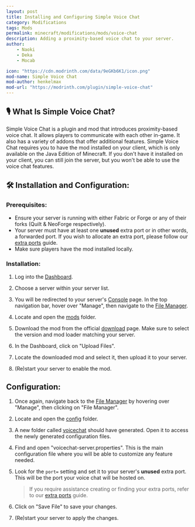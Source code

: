 ```yaml
---
layout: post
title: Installing and Configuring Simple Voice Chat
category: Modifications
tags: Mods
permalink: minecraft/modifications/mods/voice-chat
description: Adding a proximity-based voice chat to your server.
author:
    - Naoki
    - Deka
    - Mocab

icon: "https://cdn.modrinth.com/data/9eGKb6K1/icon.png"
mod-name: Simple Voice Chat
mod-author: henkelmax
mod-url: "https://modrinth.com/plugin/simple-voice-chat"
---
```


## :studio_microphone: What Is Simple Voice Chat?

Simple Voice Chat is a plugin and mod that introduces proximity-based voice chat. It allows players to communicate with each other in-game. It also has a variety of addons that offer additional features. Simple Voice Chat requires you to have the mod installed on your client, which is only available on the Java Edition of Minecraft. If you don't have it installed on your client, you can still join the server, but you won't be able to use the voice chat features.

## :hammer_and_wrench: Installation and Configuration:

### Prerequisites:

-   Ensure your server is running with either Fabric or Forge or any of their forks (Quilt & NeoForge respectively).
-   Your server must have at least one **unused** extra port or in other words, a forwarded port. If you wish to allocate an extra port, please follow our [extra ports](/falix/dashboard/server/extra-port) guide.
-   Make sure players have the mod installed locally.

### Installation:

1. Log into the [Dashboard](https://client.falixnodes.net/).

2. Choose a server within your server list.

3. You will be redirected to your server's [Console](https://client.falixnodes.net/server/console) page. In the top navigation bar, hover over "Manage", then navigate to the [File Manager](https://client.falixnodes.net/server/filemanager).

4. Locate and open the [mods](https://client.falixnodes.net/server/filemanager?dir=/mods/) folder.

5. Download the mod from the official [download](https://modrinth.com/plugin/simple-voice-chat/versions) page. Make sure to select the version and mod loader matching your server.

6. In the Dashboard, click on "Upload Files".

7. Locate the downloaded mod and select it, then upload it to your server.

8. (Re)start your server to enable the mod.

## Configuration:

1. Once again, navigate back to the [File Manager](https://client.falixnodes.net/server/filemanager) by hovering over "Manage", then clicking on "File Manager".

2. Locate and open the [config](https://client.falixnodes.net/server/filemanager?dir=/config/) folder.

3. A new folder called [voicechat](https://client.falixnodes.net/server/filemanager?dir=/config/voicechat/) should have generated. Open it to access the newly generated configuration files.

4. Find and open "voicechat-server.properties". This is the main configuration file where you will be able to customize any feature needed.

5. Look for the `port=` setting and set it to your server's **unused** extra port. This will be the port your voice chat will be hosted on.

    > If you require assistance creating or finding your extra ports, refer to our [extra ports](/falix/dashboard/server/extra-port) guide.

6. Click on "Save File" to save your changes.

7. (Re)start your server to apply the changes.
